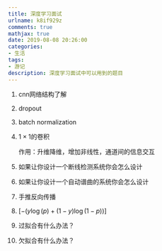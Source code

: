 ```yaml
---
title: 深度学习面试
urlname: k8if929z
comments: true
mathjax: true
date: 2019-08-08 20:26:00
categories:
- 生活
tags:
- 游记
description: 深度学习面试中可以用到的题目
---
```


1. cnn网络结构了解

2. dropout

3. batch normalization

4. $1\times 1$的卷积

   作用：升维降维，增加非线性，通道间的信息交互

5. 如果让你设计一个断线检测系统你会怎么设计

6. 如果让你设计一个自动谱曲的系统你会怎么设计

7. 手推反向传播

8. $[-{(y\log(p) + (1 - y)\log(1 - p))}]$

9. 过拟合有什么办法？

10. 欠拟合有什么办法？

